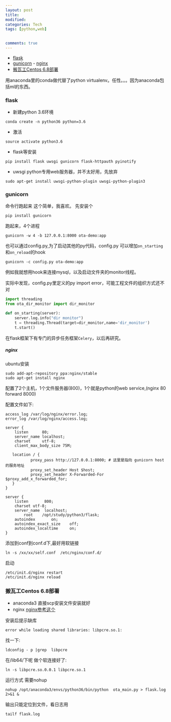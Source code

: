 ```yaml
---
layout: post
title:
modified:
categories: Tech
tags: [python,web]

  
comments: true
---
```

<!-- TOC -->

- [flask](#flask)
- [gunicorn](#gunicorn)
        - [nginx](#nginx)
- [搬瓦工Centos 6.8部署](#搬瓦工centos-68部署)

<!-- /TOC -->


用anaconda里的conda做代替了python virtualenv。任性。。。因为anaconda包括ml的东西。
### flask
* 新建python 3.6环境
```
conda create -n python36 python=3.6
```
* 激活
```
source activate python3.6
```
* flask等安装
```
pip install flask uwsgi gunicorn flask-httpauth pyinotify
```
* uwsgi
python专用web服务器，并不太好用，先放弃
```
sudo apt-get install uwsgi-python-plugin uwsgi-python-plugin3
```
### gunicorn 
命令行跑起来 这个简单，我喜欢。
先安装个
```
pip install gunicorn
```
跑起来，4个进程
```
gunicorn -w 4 -b 127.0.0.1:8000 ota-demo:app
```
也可以通过config.py,为了启动其他的py代码，config.py
可以增加`on_starting`和`on_reload`的hook
```
gunicorn -c config.py ota-demo:app
```
例如我就想用hook来连接mysql，以及启动文件夹的monitor线程。

实际中发现，config.py里定义的py import error，可能工程文件的组织方式还不对

```py
import threading
from ota_dir_monitor import dir_monitor

def on_starting(server):
    server.log.info("dir monitor")
    t = threading.Thread(target=dir_monitor,name='dir_monitor')
    t.start()
```

在flask框架下有专门的异步任务框架`Celery`，以后再研究。

##### nginx
ubuntu安装
```
sudo add-apt-repository ppa:nginx/stable
sudo apt-get install nginx
```
配置了2个主机，1个文件服务器(800)，1个就是python的web service,(nginx 80 forward 8000)

配置文件如下:
```
access_log /var/log/nginx/error.log;
error_log /var/log/nginx/access.log;

server {
    listen      80;
    server_name localhost;
    charset     utf-8;
    client_max_body_size 75M;

   location / {
           proxy_pass http://127.0.0.1:8000; # 这里是指向 gunicorn host 的服务地址
           proxy_set_header Host $host;
           proxy_set_header X-Forwarded-For $proxy_add_x_forwarded_for;
   }
}

server {
    listen       800;
    charset utf-8;
    server_name  localhost;
        root    /opt/study/python3/flask;
    autoindex       on;
    autoindex_exact_size    off;
    autoindex_localtime     on;
}

```

添加到conf到conf.d下,最好用软链接
```
ln -s /xx/xx/self.conf  /etc/nginx/conf.d/
```

启动
```
/etc/init.d/nginx restart
/etc/init.d/nginx reload
```

### 搬瓦工Centos 6.8部署

* anaconda3
直接scp安装文件安装就好
* nginx
[nginx参考这个](http://blog.csdn.net/Colton_Null/article/details/78513268)

安装后提示缺库
```
error while loading shared libraries: libpcre.so.1:
```
找一下:
```
ldconfig - p |grep  libpcre
```
在/lib64/下呢 做个软连接好了:
```
ln -s libpcre.so.0.0.1 libpcre.so.1
```

运行方式 需要nohup
```
nohup /opt/anaconda3/envs/python36/bin/python  ota_main.py > flask.log 2>&1 &
```
输出只能定位到文件，看日志用
```
tailf flask.log
```





